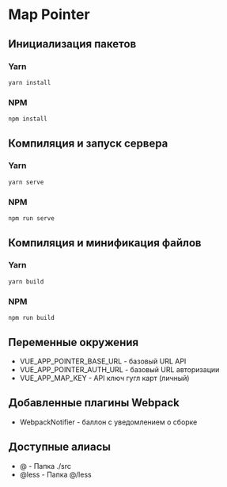 # Map Pointer

## Инициализация пакетов

### Yarn

```
yarn install
```

### NPM

```
npm install
```

## Компиляция и запуск сервера

### Yarn

```
yarn serve
```

### NPM

```
npm run serve
```

## Компиляция и минификация файлов

### Yarn

```
yarn build
```

### NPM

```
npm run build
```

## Переменные окружения

-  VUE_APP_POINTER_BASE_URL - базовый URL API
-  VUE_APP_POINTER_AUTH_URL - базовый URL авторизации
-  VUE_APP_MAP_KEY - API ключ гугл карт (личный)

## Добавленные плагины Webpack

-  WebpackNotifier - баллон с уведомлением о сборке

## Доступные алиасы

-  @ - Папка ./src
-  @less - Папка @/less
